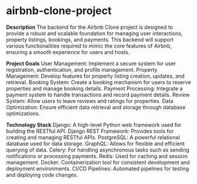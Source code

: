 # airbnb-clone-project
**Description**
The backend for the Airbnb Clone project is designed to provide a robust and scalable foundation for managing user interactions, property listings, bookings, and payments. This backend will support various functionalities required to mimic the core features of Airbnb, ensuring a smooth experience for users and hosts.

**Project Goals**
  User Management: Implement a secure system for user registration, authentication, and profile management.
  Property Management: Develop features for property listing creation, updates, and retrieval.
  Booking System: Create a booking mechanism for users to reserve properties and manage booking details.
  Payment Processing: Integrate a payment system to handle transactions and record payment details.
  Review System: Allow users to leave reviews and ratings for properties.
  Data Optimization: Ensure efficient data retrieval and storage through database optimizations.

**Technology Stack**
  Django: A high-level Python web framework used for building the RESTful API.
  Django REST Framework: Provides tools for creating and managing RESTful APIs.
  PostgreSQL: A powerful relational database used for data storage.
  GraphQL: Allows for flexible and efficient querying of data.
  Celery: For handling asynchronous tasks such as sending notifications or processing payments.
  Redis: Used for caching and session management.
  Docker: Containerization tool for consistent development and deployment environments.
  CI/CD Pipelines: Automated pipelines for testing and deploying code changes.
